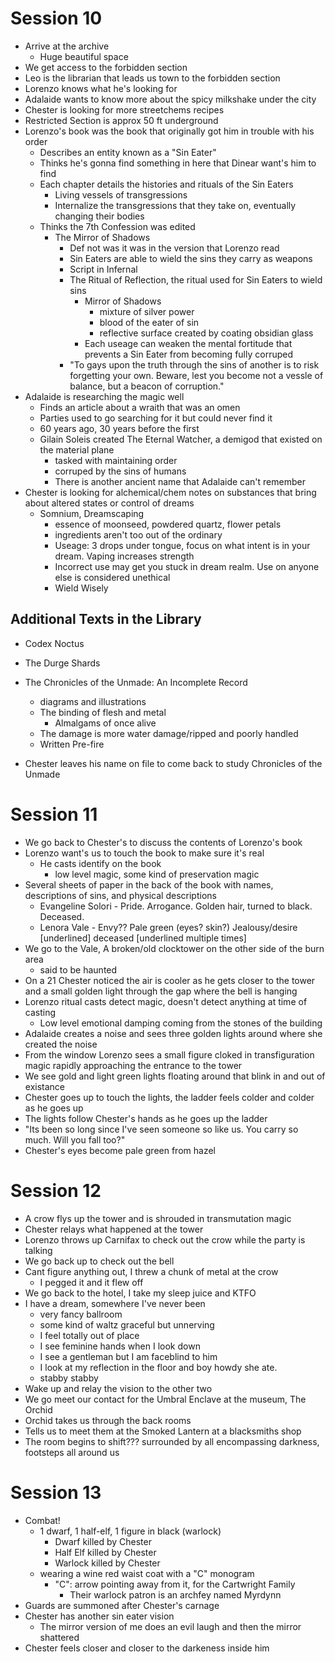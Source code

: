 # Session 10
- Arrive at the archive
    - Huge beautiful space
- We get access to the forbidden section
- Leo is the librarian that leads us town to the forbidden section
- Lorenzo knows what he's looking for
- Adalaide wants to know more about the spicy milkshake under the city
- Chester is looking for more streetchems recipes
- Restricted Section is approx 50 ft underground
- Lorenzo's book was the book that originally got him in trouble with his order
    - Describes an entity known as a "Sin Eater"
    - Thinks he's gonna find something in here that Dinear want's him to find
    - Each chapter details the histories and rituals of the Sin Eaters
        - Living vessels of transgressions
        - Internalize the transgressions that they take on, eventually changing their bodies
    - Thinks the 7th Confession was edited
        - The Mirror of Shadows
            - Def not was it was in the version that Lorenzo read
            - Sin Eaters are able to wield the sins they carry as weapons
            - Script in Infernal
            - The Ritual of Reflection, the ritual used for Sin Eaters to wield sins
                - Mirror of Shadows
                    - mixture of silver power
                    - blood of the eater of sin
                    - reflective surface created by coating obsidian glass
                - Each useage can weaken the mental fortitude that prevents a Sin Eater from becoming fully corruped
            - "To gays upon the truth through the sins of another is to risk forgetting your own. Beware, lest you become not a vessle of balance, but a beacon of corruption."
- Adalaide is researching the magic well
    - Finds an article about a wraith that was an omen 
    - Parties used to go searching for it but could never find it 
    - 60 years ago, 30 years before the first
    - Gilain Soleis created The Eternal Watcher, a demigod that existed on the material plane
        - tasked with maintaining order
        - corruped by the sins of humans
        - There is another ancient name that Adalaide can't remember
- Chester is looking for alchemical/chem notes on substances that bring about altered states or control of dreams
    - Somnium, Dreamscaping
        - essence of moonseed, powdered quartz, flower petals
        - ingredients aren't too out of the ordinary
        - Useage: 3 drops under tongue, focus on what intent is in your dream. Vaping increases strength
        - Incorrect use may get you stuck in dream realm. Use on anyone else is considered unethical
        - Wield Wisely
## Additional Texts in the Library
- Codex Noctus
- The Durge Shards
- The Chronicles of the Unmade: An Incomplete Record
    - diagrams and illustrations
    - The binding of flesh and metal
        - Almalgams of once alive
    - The damage is more water damage/ripped and poorly handled
    - Written Pre-fire

- Chester leaves his name on file to come back to study Chronicles of the Unmade

# Session 11
- We go back to Chester's to discuss the contents of Lorenzo's book
- Lorenzo want's us to touch the book to make sure it's real
    - He casts identify on the book
        - low level magic, some kind of preservation magic
- Several sheets of paper in the back of the book with names, descriptions of sins, and physical descriptions
    - Evangeline Solori - Pride. Arrogance.
        Golden hair, turned to black.
        Deceased.
    - Lenora Vale - Envy??
        Pale green (eyes? skin?)
        Jealousy/desire [underlined]
        deceased [underlined multiple times]
- We go to the Vale, A broken/old clocktower on the other side of the burn area
    - said to be haunted
- On a 21 Chester noticed the air is cooler as he gets closer to the tower and a small golden light through the gap where the bell is hanging
- Lorenzo ritual casts detect magic, doesn't detect anything at time of casting
    - Low level emotional damping coming from the stones of the building
- Adalaide creates a noise and sees three golden lights around where she created the noise
- From the window Lorenzo sees a small figure cloked in transfiguration magic rapidly approaching the entrance to the tower
- We see gold and light green lights floating around that blink in and out of existance
- Chester goes up to touch the lights, the ladder feels colder and colder as he goes up
- The lights follow Chester's hands as he goes up the ladder
- "Its been so long since I've seen someone so like us. You carry so much. Will you fall too?"
- Chester's eyes become pale green from hazel

# Session 12
- A crow flys up the tower and is shrouded in transmutation magic
- Chester relays what happened at the tower
- Lorenzo throws up Carnifax to check out the crow while the party is talking
- We go back up to check out the bell
- Cant figure anything out, I threw a chunk of metal at the crow
    - I pegged it and it flew off
- We go back to the hotel, I take my sleep juice and KTFO
- I have a dream, somewhere I've never been
    - very fancy ballroom
    - some kind of waltz graceful but unnerving
    - I feel totally out of place
    - I see feminine hands when I look down
    - I see a gentleman but I am faceblind to him
    - I look at my reflection in the floor and boy howdy she ate.
    - stabby stabby
- Wake up and relay the vision to the other two
- We go meet our contact for the Umbral Enclave at the museum, The Orchid
- Orchid takes us through the back rooms
- Tells us to meet them at the Smoked Lantern at a blacksmiths shop
- The room begins to shift??? surrounded by all encompassing darkness, footsteps all around us

# Session 13
- Combat!
    - 1 dwarf, 1 half-elf, 1 figure in black (warlock)
        - Dwarf killed by Chester
        - Half Elf killed by Chester
        - Warlock killed by Chester
    - wearing a wine red waist coat with a "C" monogram
        - "C": arrow pointing away from it, for the Cartwright Family
            - Their warlock patron is an archfey named Myrdynn
- Guards are summoned after Chester's carnage
- Chester has another sin eater vision
    - The mirror version of me does an evil laugh and then the mirror shattered
- Chester feels closer and closer to the darkeness inside him
    
